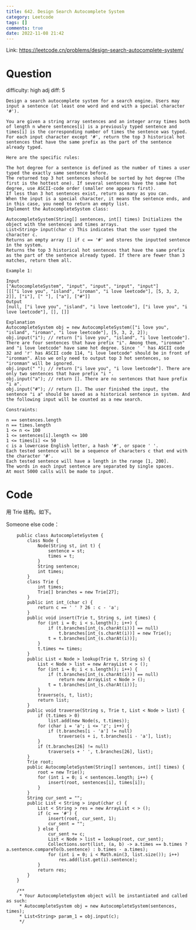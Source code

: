 ```yaml
---
title: 642. Design Search Autocomplete System
category: Leetcode
tags: []
comments: true
date: 2022-11-08 21:42
---
```




Link: https://leetcode.cn/problems/design-search-autocomplete-system/

# Question

difficulty: high
adj diff: 5

    Design a search autocomplete system for a search engine. Users may input a sentence (at least one word and end with a special character '#').

    You are given a string array sentences and an integer array times both of length n where sentences[i] is a previously typed sentence and times[i] is the corresponding number of times the sentence was typed. For each input character except '#', return the top 3 historical hot sentences that have the same prefix as the part of the sentence already typed.

    Here are the specific rules:

    The hot degree for a sentence is defined as the number of times a user typed the exactly same sentence before.
    The returned top 3 hot sentences should be sorted by hot degree (The first is the hottest one). If several sentences have the same hot degree, use ASCII-code order (smaller one appears first).
    If less than 3 hot sentences exist, return as many as you can.
    When the input is a special character, it means the sentence ends, and in this case, you need to return an empty list.
    Implement the AutocompleteSystem class:

    AutocompleteSystem(String[] sentences, int[] times) Initializes the object with the sentences and times arrays.
    List<String> input(char c) This indicates that the user typed the character c.
    Returns an empty array [] if c == '#' and stores the inputted sentence in the system.
    Returns the top 3 historical hot sentences that have the same prefix as the part of the sentence already typed. If there are fewer than 3 matches, return them all.

    Example 1:

    Input
    ["AutocompleteSystem", "input", "input", "input", "input"]
    [[["i love you", "island", "iroman", "i love leetcode"], [5, 3, 2, 2]], ["i"], [" "], ["a"], ["#"]]
    Output
    [null, ["i love you", "island", "i love leetcode"], ["i love you", "i love leetcode"], [], []]

    Explanation
    AutocompleteSystem obj = new AutocompleteSystem(["i love you", "island", "iroman", "i love leetcode"], [5, 3, 2, 2]);
    obj.input("i"); // return ["i love you", "island", "i love leetcode"]. There are four sentences that have prefix "i". Among them, "ironman" and "i love leetcode" have same hot degree. Since ' ' has ASCII code 32 and 'r' has ASCII code 114, "i love leetcode" should be in front of "ironman". Also we only need to output top 3 hot sentences, so "ironman" will be ignored.
    obj.input(" "); // return ["i love you", "i love leetcode"]. There are only two sentences that have prefix "i ".
    obj.input("a"); // return []. There are no sentences that have prefix "i a".
    obj.input("#"); // return []. The user finished the input, the sentence "i a" should be saved as a historical sentence in system. And the following input will be counted as a new search.

    Constraints:

    n == sentences.length
    n == times.length
    1 <= n <= 100
    1 <= sentences[i].length <= 100
    1 <= times[i] <= 50
    c is a lowercase English letter, a hash '#', or space ' '.
    Each tested sentence will be a sequence of characters c that end with the character '#'.
    Each tested sentence will have a length in the range [1, 200].
    The words in each input sentence are separated by single spaces.
    At most 5000 calls will be made to input.

# Code

用 Trie 结构。如下。

Someone else code：

```
    public class AutocompleteSystem {
    	class Node {
    		Node(String st, int t) {
    			sentence = st;
    			times = t;
    		}
    		String sentence;
    		int times;
    	}
    	class Trie {
    		int times;
    		Trie[] branches = new Trie[27];
    	}
    	public int int_(char c) {
    		return c == ' ' ? 26 : c - 'a';
    	}
    	public void insert(Trie t, String s, int times) {
    		for (int i = 0; i < s.length(); i++) {
    			if (t.branches[int_(s.charAt(i))] == null)
    				t.branches[int_(s.charAt(i))] = new Trie();
    			t = t.branches[int_(s.charAt(i))];
    		}
    		t.times += times;
    	}
    	public List < Node > lookup(Trie t, String s) {
    		List < Node > list = new ArrayList < > ();
    		for (int i = 0; i < s.length(); i++) {
    			if (t.branches[int_(s.charAt(i))] == null)
    				return new ArrayList < Node > ();
    			t = t.branches[int_(s.charAt(i))];
    		}
    		traverse(s, t, list);
    		return list;
    	}
    	public void traverse(String s, Trie t, List < Node > list) {
    		if (t.times > 0)
    			list.add(new Node(s, t.times));
    		for (char i = 'a'; i <= 'z'; i++) {
    			if (t.branches[i - 'a'] != null)
    				traverse(s + i, t.branches[i - 'a'], list);
    		}
    		if (t.branches[26] != null)
    			traverse(s + ' ', t.branches[26], list);
    	}
    	Trie root;
    	public AutocompleteSystem(String[] sentences, int[] times) {
    		root = new Trie();
    		for (int i = 0; i < sentences.length; i++) {
    			insert(root, sentences[i], times[i]);
    		}
    	}
    	String cur_sent = "";
    	public List < String > input(char c) {
    		List < String > res = new ArrayList < > ();
    		if (c == '#') {
    			insert(root, cur_sent, 1);
    			cur_sent = "";
    		} else {
    			cur_sent += c;
    			List < Node > list = lookup(root, cur_sent);
    			Collections.sort(list, (a, b) -> a.times == b.times ? a.sentence.compareTo(b.sentence) : b.times - a.times);
    			for (int i = 0; i < Math.min(3, list.size()); i++)
    				res.add(list.get(i).sentence);
    		}
    		return res;
    	}
    }

    /**
     * Your AutocompleteSystem object will be instantiated and called as such:
     * AutocompleteSystem obj = new AutocompleteSystem(sentences, times);
     * List<String> param_1 = obj.input(c);
     */
```
